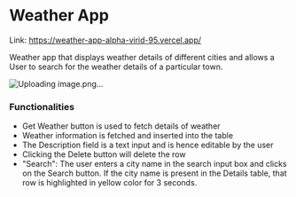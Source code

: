 <h1>Weather App</h1>

Link: <a href="https://weather-app-alpha-virid-95.vercel.app/">https://weather-app-alpha-virid-95.vercel.app/</a>

<p>Weather app that displays weather details of different cities and allows a User to search for the weather details of a particular town.</p>

![Uploading image.png…]()


<h3>Functionalities</h3>

<ul>
  <li>Get Weather button is used to fetch details of weather</li>
  <li>Weather information is fetched and inserted into the table</li>
  <li>The Description field is a text input and is hence editable by the user</li>
  <li>Clicking the Delete button will delete the row</li>
  <li>"Search": The user enters a city name in the search input box and clicks on the Search button. If the city name is present in the Details table, that row is highlighted in yellow color for 3 seconds.</li>
</ul>



